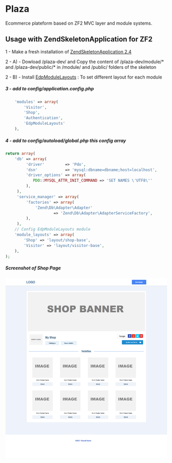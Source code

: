 # Plaza
Ecommerce plateform based on ZF2 MVC layer and module systems.

## Usage with ZendSkeletonApplication for ZF2

1 - Make a fresh installation of 
    [ZendSkeletonApplication 2.4](https://github.com/zendframework/ZendSkeletonApplication/blob/release-2.4/README.md) 

2 - A) - Dowload /plaza-dev/ and Copy the content of /plaza-dev/module/* and  /plaza-dev/public/* in /module/ and /public/ folders of the skeleton

2 - B) - Install [EdpModuleLayouts](https://github.com/EvanDotPro/EdpModuleLayouts) : To set different layout for  each module

##### 3 - add to config/application.config.php

``` php 
    'modules' => array(
        'Visitor',
        'Shop',
        'Authentication',
        'EdpModuleLayouts'
    ),
```

##### 4 - add to config/autoload/global.php this config array

``` php
return array(
    'db' => array(
         'driver'         => 'Pdo',
         'dsn'            => 'mysql:dbname=dbname;host=localhost',
         'driver_options' => array(
            PDO::MYSQL_ATTR_INIT_COMMAND => 'SET NAMES \'UTF8\''
         ),
     ),
     'service_manager' => array(
         'factories' => array(
             'Zend\Db\Adapter\Adapter'
                     => 'Zend\Db\Adapter\AdapterServiceFactory',
         ),
     ),
    // Config EdpModuleLayouts module
    'module_layouts' => array(
        'Shop' => 'layout/shop-base',
        'Visitor' => 'layout/visitor-base',
    ),
);
```
##### Screenshot of Shop Page 
![Shop Page](/screenshot/plaza-shop.png?raw=true "Shop Page")

